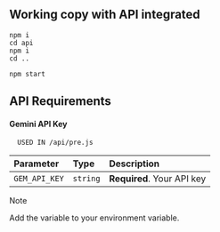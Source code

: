 ## Working copy with API integrated

```
npm i
cd api
npm i
cd ..

npm start
```


## API Requirements

#### Gemini API Key

```http
  USED IN /api/pre.js
```

| Parameter | Type     | Description                |
| :-------- | :------- | :------------------------- |
| `GEM_API_KEY` | `string` | **Required**. Your API key |

> [!NOTE]
> Add the variable to your environment variable.

